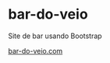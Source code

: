 # bar-do-veio
Site de bar usando Bootstrap

[bar-do-veio.com](https://fabiosimedo.github.io/bar-do-veio/index.html)